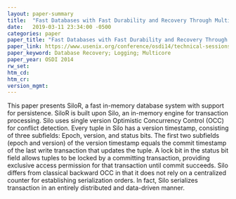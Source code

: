 ```yaml
---
layout: paper-summary
title:  "Fast Databases with Fast Durability and Recovery Through Multicore Parallelism"
date:   2019-03-11 23:34:00 -0500
categories: paper
paper_title: "Fast Databases with Fast Durability and Recovery Through Multicore Parallelism"
paper_link: https://www.usenix.org/conference/osdi14/technical-sessions/presentation/zheng_wenting
paper_keyword: Database Recovery; Logging; Multicore
paper_year: OSDI 2014
rw_set: 
htm_cd: 
htm_cr: 
version_mgmt: 
---
```


This paper presents SiloR, a fast in-memory database system with support for persistence. SiloR is built upon Silo,
an in-memory engine for transaction processing. Silo uses single version Optimistic Concurrency Control (OCC) for
conflict detection. Every tuple in Silo has a version timestamp, consisting of three subfields: Epoch, version, and status bits. 
The first two subfields (epoch and version) of the version timestamp equals the commit timestamp of the last write transaction 
that updates the tuple. A lock bit in the status bit field allows tuples to be locked by a committing transaction, providing
exclusive access permission for that transaction until commit succeeds. Silo differs from classical backward OCC in that 
it does not rely on a centralized counter for establishing serialization orders. In fact, Silo serializes transaction in
an entirely distributed and data-driven manner. 